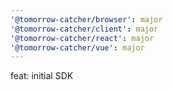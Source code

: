 ```yaml
---
'@tomorrow-catcher/browser': major
'@tomorrow-catcher/client': major
'@tomorrow-catcher/react': major
'@tomorrow-catcher/vue': major
---
```


feat: initial SDK

